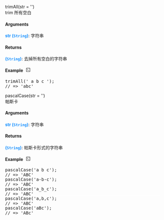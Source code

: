 <div><div id="trimall" class="item-method-name" style="margin-top: -65px; padding-top: 65px;"><div class="item-method-name-area">trimAll(str = '')</div></div><div class="item-method-content"><div>trim 所有空白</div><h4>Arguments</h4><div><strong style="color: #1890ff;">str</strong><strong style="color: #1890ff;"> (<code>String</code>)</strong><span>: 字符串</span></div><h4>Returns</h4><span><strong style="color: #1890ff;">(<code>String</code>)</strong><span>: 去掉所有空白的字符串</span></span><h4><span>Example</span><i style="margin-left: 10px; cursor: pointer;" ariaLabel="图标: code" class="anticon anticon-code action-showREPL" data-funcname="trimAll" data-example="__@@__trimAll(&#39; a b c &#39;);__@@__// =&gt; &#39;abc&#39;"><svg viewBox="64 64 896 896" focusable="false" class="" data-icon="code" width="1em" height="1em" fill="currentColor" aria-hidden="true"><path d="M516 673c0 4.4 3.4 8 7.5 8h185c4.1 0 7.5-3.6 7.5-8v-48c0-4.4-3.4-8-7.5-8h-185c-4.1 0-7.5 3.6-7.5 8v48zm-194.9 6.1l192-161c3.8-3.2 3.8-9.1 0-12.3l-192-160.9A7.95 7.95 0 0 0 308 351v62.7c0 2.4 1 4.6 2.9 6.1L420.7 512l-109.8 92.2a8.1 8.1 0 0 0-2.9 6.1V673c0 6.8 7.9 10.5 13.1 6.1zM880 112H144c-17.7 0-32 14.3-32 32v736c0 17.7 14.3 32 32 32h736c17.7 0 32-14.3 32-32V144c0-17.7-14.3-32-32-32zm-40 728H184V184h656v656z"></path></svg></i></h4><div style="display: none;">暂无</div><pre style="">
trimAll(&#39; a b c &#39;);
// =&gt; &#39;abc&#39;</pre></div></div>
<div><div id="pascalcase" class="item-method-name" style="margin-top: -65px; padding-top: 65px;"><div class="item-method-name-area">pascalCase(str = '')</div></div><div class="item-method-content"><div>帕斯卡</div><h4>Arguments</h4><div><strong style="color: #1890ff;">str</strong><strong style="color: #1890ff;"> (<code>String</code>)</strong><span>: 字符串</span></div><h4>Returns</h4><span><strong style="color: #1890ff;">(<code>String</code>)</strong><span>: 帕斯卡形式的字符串</span></span><h4><span>Example</span><i style="margin-left: 10px; cursor: pointer;" ariaLabel="图标: code" class="anticon anticon-code action-showREPL" data-funcname="pascalCase" data-example="__@@__pascalCase(&#39;a b c&#39;);__@@__// =&gt; &#39;ABC&#39;__@@__pascalCase(&#39;a-b-c&#39;);__@@__// =&gt; &#39;ABC&#39;__@@__pascalCase(&#39;a_b_c&#39;);__@@__// =&gt; &#39;ABC&#39;__@@__pascalCase(&#39;a,b,c&#39;);__@@__// =&gt; &#39;ABC&#39;__@@__pascalCase(&#39;aBc&#39;);__@@__// =&gt; &#39;ABc&#39;"><svg viewBox="64 64 896 896" focusable="false" class="" data-icon="code" width="1em" height="1em" fill="currentColor" aria-hidden="true"><path d="M516 673c0 4.4 3.4 8 7.5 8h185c4.1 0 7.5-3.6 7.5-8v-48c0-4.4-3.4-8-7.5-8h-185c-4.1 0-7.5 3.6-7.5 8v48zm-194.9 6.1l192-161c3.8-3.2 3.8-9.1 0-12.3l-192-160.9A7.95 7.95 0 0 0 308 351v62.7c0 2.4 1 4.6 2.9 6.1L420.7 512l-109.8 92.2a8.1 8.1 0 0 0-2.9 6.1V673c0 6.8 7.9 10.5 13.1 6.1zM880 112H144c-17.7 0-32 14.3-32 32v736c0 17.7 14.3 32 32 32h736c17.7 0 32-14.3 32-32V144c0-17.7-14.3-32-32-32zm-40 728H184V184h656v656z"></path></svg></i></h4><div style="display: none;">暂无</div><pre style="">
pascalCase(&#39;a b c&#39;);
// =&gt; &#39;ABC&#39;</pre><pre style="margin-top: -16px; border-top: 1px solid #fff;">
pascalCase(&#39;a-b-c&#39;);
// =&gt; &#39;ABC&#39;</pre><pre style="margin-top: -16px; border-top: 1px solid #fff;">
pascalCase(&#39;a_b_c&#39;);
// =&gt; &#39;ABC&#39;</pre><pre style="margin-top: -16px; border-top: 1px solid #fff;">
pascalCase(&#39;a,b,c&#39;);
// =&gt; &#39;ABC&#39;</pre><pre style="margin-top: -16px; border-top: 1px solid #fff;">
pascalCase(&#39;aBc&#39;);
// =&gt; &#39;ABc&#39;</pre></div></div>